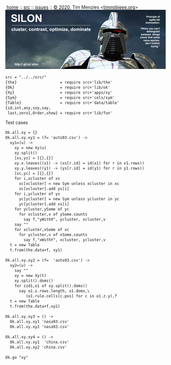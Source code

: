 <a name=top></a><p>       
&nbsp;[home](http://git.io/silon) ::
[src](https://github.com/timm/silon/raw/master/src) ::
[issues](http://git.io/silon) ::
<a href="https://github.com/timm/silon/raw/master/raw/master/LICENSE.md">&copy; 2020</a>,
Tim Menzies
<<a href="mailto:timm@ieee.org">timm&commat;ieee.org</a>>
<br>
[<img width=900 src="https://github.com/timm/silon/raw/master/etc/img/banner.jpg">](http://git.io/silon)<br>

    src = "../../src/"
    {the}                   = require src+'lib/the'
    {Ok}                    = require src+'lib/ok'
    {Xy}                    = require src+'apps/xy'
    {Sym}                   = require src+'cols/sym'
    {Table}                 = require src+'data/table'
    {id,int,any,soy,say,
     last,zero1,Order,show} = require src+'lib/fun'

Test cases

    Ok.all.xy = {}
    Ok.all.xy.xy1 = (f= 'auto93.csv') ->
      xy1=(u) ->
        xy = new Xy(u)
        xy.split()
        [xs,ys] = [{},{}]
        xy.x.leaves((x1) -> (xs[r.id] = id(x1) for r in x1.rows))
        xy.y.leaves((y1) -> (ys[r.id] = id(y1) for r in y1.rows))
        [xc,yc] = [{},{}]
        for i,xcluster of xs
          xc[xcluster] = new Sym unless xcluster in xc
          xc[xcluster].add ys[i]
        for i,ycluster of ys
          yc[ycluster] = new Sym unless ycluster in yc
          yc[ycluster].add xs[i]
        for ycluster,ySome of yc
          for xcluster,v of ySome.counts
            say f,"yWithX", ycluster, xcluster,v
        say ""
        for xcluster,xSome of xc
          for ycluster,v of xSome.counts
            say f,"xWithY", xcluster, ycluster,v
      t = new Table
      t.from(the.data+f, xy1)

    Ok.all.xy.xy2 = (f=  'auto93.csv') ->
      xy2=(u) ->
        say ""
        xy = new Xy(t)
        xy.split().doms()
        for zid1,o1 of xy.split().doms()
          say o1.z.rows.length, o1.doms,\
             (o1.rule.cells[c.pos] for c in o1.z.y),f
      t = new Table
      t.from(the.data+f,xy2)

    Ok.all.xy.xy3 = () ->
      Ok.all.xy.xy1 'nasa93.csv'
      Ok.all.xy.xy2 'nasa93.csv'

    Ok.all.xy.xy4 = () -> 
      Ok.all.xy.xy1  'china.csv'
      Ok.all.xy.xy2 'china.csv'

    Ok.go "xy"
